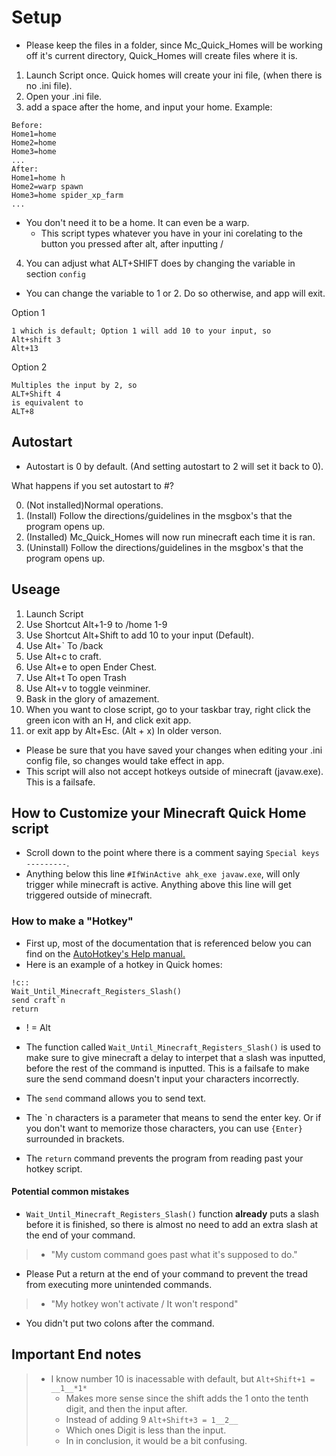 # Setup

- Please keep the files in a folder, since Mc_Quick_Homes will be working off it's current directory, Quick_Homes will create files where it is.

1. Launch Script once. Quick homes will create your ini file, (when there is no .ini file).
2. Open your .ini file.
3. add a space after the home, and input your home.
  Example:

```
Before:
Home1=home
Home2=home
Home3=home
...
After:
Home1=home h
Home2=warp spawn
Home3=home spider_xp_farm
...
```

- You don't need it to be a home. It can even be a warp.
  - This script types whatever you have in your ini corelating to the button you pressed after alt, after inputting /

4. You can adjust what ALT+SHIFT does by changing the variable in section `config`

- You can change the variable to 1 or 2. Do so otherwise, and app will exit.

Option 1

```
1 which is default; Option 1 will add 10 to your input, so
Alt+shift 3
Alt+13
```

Option 2

```
Multiples the input by 2, so
ALT+Shift 4
is equivalent to 
ALT+8
```

## Autostart

- Autostart is 0 by default. (And setting autostart to 2 will set it back to 0).

What happens if you set autostart to #?

0. (Not installed)Normal operations.
1. (Install) Follow the directions/guidelines in the msgbox's that the program opens up.
2. (Installed) Mc_Quick_Homes will now run minecraft each time it is ran.
3. (Uninstall) Follow the directions/guidelines in the msgbox's that the program opens up.

## Useage

1. Launch Script
2. Use Shortcut Alt+1-9 to /home 1-9
3. Use Shortcut Alt+Shift to add 10 to your input (Default).
4. Use Alt+` To /back
5. Use Alt+c to craft.
6. Use Alt+e to open Ender Chest.
7. Use Alt+t To open Trash
8. Use Alt+v to toggle veinminer.
9. Bask in the glory of amazement.
10. When you want to close script, go to your taskbar tray, right click the green icon with an H, and click exit app.
11. or exit app by Alt+Esc. (Alt + x) In older verson.

- Please be sure that you have saved your changes when editing your .ini config file, so changes would take effect in app.
- This script will also not accept hotkeys outside of minecraft (javaw.exe). This is a failsafe.

## How to Customize your Minecraft Quick Home script

- Scroll down to the point where there is a comment saying `Special keys ---------`.
- Anything below this line `#IfWinActive ahk_exe javaw.exe`, will only trigger while minecraft is active. Anything above this line will get triggered outside of minecraft.

### How to make a "Hotkey"

- First up, most of the documentation that is referenced below you can find on the [AutoHotkey's Help manual.](https://www.autohotkey.com/docs/AutoHotkey.htm)
- Here is an example of a hotkey in Quick homes:

```AutoHotKey
!c::
Wait_Until_Minecraft_Registers_Slash()
send craft`n
return
```

- ! = Alt

- The function called `Wait_Until_Minecraft_Registers_Slash()` is used to make sure to give minecraft a delay to interpet that a slash was inputted, before the rest of the command is inputted. This is a failsafe to make sure the send command doesn't input your characters incorrectly.
- The `send` command allows you to send text.
- The \`n characters is a parameter that means to send the enter key. Or if you don't want to memorize those characters, you can use `{Enter}` surrounded in brackets.
- The `return` command prevents the program from reading past your hotkey script.

#### Potential common mistakes

- `Wait_Until_Minecraft_Registers_Slash()` function **already** puts a slash before it is finished, so there is almost no need to add an extra slash at the end of your command.

> - "My custom command goes past what it's supposed to do."

- Please Put a return at the end of your command to prevent the tread from executing more unintended commands.

> - "My hotkey won't activate / It won't respond"

- You didn't put two colons after the command.

## Important End notes

> - I know number 10 is inacessable with default, but
>   `Alt+Shift+1 = __1__*1*`
>   - Makes more sense since the shift adds the 1 onto the tenth digit, and then the input after.
>   - Instead of adding 9
>     `Alt+Shift+3 = 1__2__`
>   - Which ones Digit is less than the input.
>   - In in conclusion, it would be a bit confusing.
